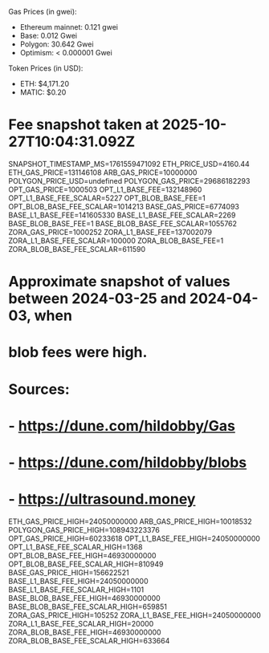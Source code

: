   Gas Prices (in gwei):
  - Ethereum mainnet: 0.121 gwei
  - Base: 0.012 Gwei
  - Polygon: 30.642 Gwei
  - Optimism: < 0.000001 Gwei

  Token Prices (in USD):
  - ETH: $4,171.20
  - MATIC: $0.20

  # Fee snapshot taken at 2025-10-27T10:04:31.092Z
SNAPSHOT_TIMESTAMP_MS=1761559471092
ETH_PRICE_USD=4160.44
ETH_GAS_PRICE=131146108
ARB_GAS_PRICE=10000000
POLYGON_PRICE_USD=undefined
POLYGON_GAS_PRICE=29686182293
OPT_GAS_PRICE=1000503
OPT_L1_BASE_FEE=132148960
OPT_L1_BASE_FEE_SCALAR=5227
OPT_BLOB_BASE_FEE=1
OPT_BLOB_BASE_FEE_SCALAR=1014213
BASE_GAS_PRICE=6774093
BASE_L1_BASE_FEE=141605330
BASE_L1_BASE_FEE_SCALAR=2269
BASE_BLOB_BASE_FEE=1
BASE_BLOB_BASE_FEE_SCALAR=1055762
ZORA_GAS_PRICE=1000252
ZORA_L1_BASE_FEE=137002079
ZORA_L1_BASE_FEE_SCALAR=100000
ZORA_BLOB_BASE_FEE=1
ZORA_BLOB_BASE_FEE_SCALAR=611590

# Approximate snapshot of values between 2024-03-25 and 2024-04-03, when
# blob fees were high.
# Sources: 
# - https://dune.com/hildobby/Gas
# - https://dune.com/hildobby/blobs
# - https://ultrasound.money
ETH_GAS_PRICE_HIGH=24050000000
ARB_GAS_PRICE_HIGH=10018532
POLYGON_GAS_PRICE_HIGH=108943223376
OPT_GAS_PRICE_HIGH=60233618
OPT_L1_BASE_FEE_HIGH=24050000000
OPT_L1_BASE_FEE_SCALAR_HIGH=1368
OPT_BLOB_BASE_FEE_HIGH=46930000000
OPT_BLOB_BASE_FEE_SCALAR_HIGH=810949
BASE_GAS_PRICE_HIGH=156622521
BASE_L1_BASE_FEE_HIGH=24050000000
BASE_L1_BASE_FEE_SCALAR_HIGH=1101
BASE_BLOB_BASE_FEE_HIGH=46930000000
BASE_BLOB_BASE_FEE_SCALAR_HIGH=659851
ZORA_GAS_PRICE_HIGH=105252
ZORA_L1_BASE_FEE_HIGH=24050000000
ZORA_L1_BASE_FEE_SCALAR_HIGH=20000
ZORA_BLOB_BASE_FEE_HIGH=46930000000
ZORA_BLOB_BASE_FEE_SCALAR_HIGH=633664   